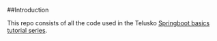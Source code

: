 ##Introduction

This repo consists of all the code used in the Telusko [Springboot basics tutorial series](https://www.youtube.com/playlist?list=PLsyeobzWxl7oA8QOlMtQsRT_I7Rx2hoX4).

